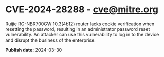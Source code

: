 # CVE-2024-28288 - cve@mitre.org

Ruijie RG-NBR700GW 10.3(4b12) router lacks cookie verification when resetting the password, resulting in an administrator password reset vulnerability. An attacker can use this vulnerability to log in to the device and disrupt the business of the enterprise.

**Publish date:** 2024-03-30
